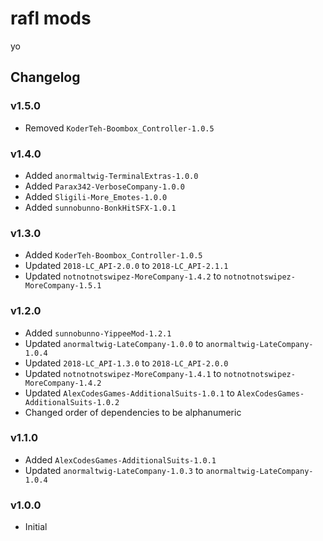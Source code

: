 # rafl mods

yo

## Changelog

### v1.5.0
- Removed `KoderTeh-Boombox_Controller-1.0.5`

### v1.4.0
- Added `anormaltwig-TerminalExtras-1.0.0`
- Added `Parax342-VerboseCompany-1.0.0`
- Added `Sligili-More_Emotes-1.0.0`
- Added `sunnobunno-BonkHitSFX-1.0.1`

### v1.3.0
- Added `KoderTeh-Boombox_Controller-1.0.5`
- Updated `2018-LC_API-2.0.0` to `2018-LC_API-2.1.1`
- Updated `notnotnotswipez-MoreCompany-1.4.2` to `notnotnotswipez-MoreCompany-1.5.1`

### v1.2.0
- Added `sunnobunno-YippeeMod-1.2.1`
- Updated `anormaltwig-LateCompany-1.0.0` to `anormaltwig-LateCompany-1.0.4`
- Updated `2018-LC_API-1.3.0` to `2018-LC_API-2.0.0`
- Updated `notnotnotswipez-MoreCompany-1.4.1` to `notnotnotswipez-MoreCompany-1.4.2`
- Updated `AlexCodesGames-AdditionalSuits-1.0.1` to `AlexCodesGames-AdditionalSuits-1.0.2`
- Changed order of dependencies to be alphanumeric

### v1.1.0
- Added `AlexCodesGames-AdditionalSuits-1.0.1`
- Updated `anormaltwig-LateCompany-1.0.3` to `anormaltwig-LateCompany-1.0.4`

### v1.0.0
- Initial